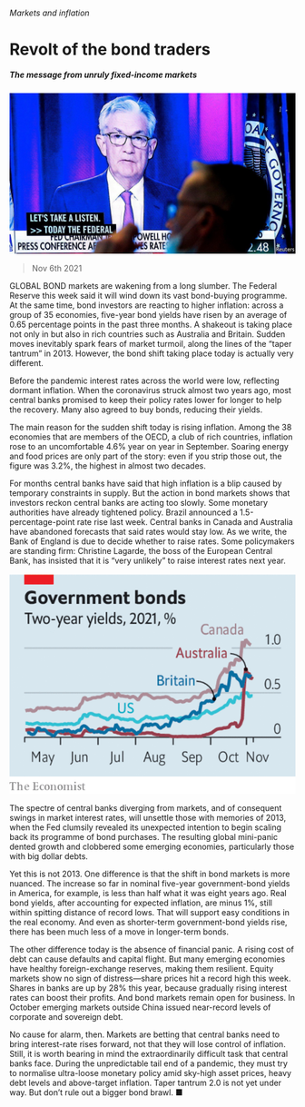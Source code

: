 ###### Markets and inflation

# Revolt of the bond traders 

##### The message from unruly fixed-income markets 

![image](images/20211106_ldp502.jpg) 

> Nov 6th 2021 

GLOBAL BOND markets are wakening from a long slumber. The Federal Reserve this week said it will wind down its vast bond-buying programme. At the same time, bond investors are reacting to higher inflation: across a group of 35 economies, five-year bond yields have risen by an average of 0.65 percentage points in the past three months. A shakeout is taking place not only in  but also in rich countries such as Australia and Britain. Sudden moves inevitably spark fears of market turmoil, along the lines of the “taper tantrum” in 2013. However, the bond shift taking place today is actually very different.

Before the pandemic interest rates across the world were low, reflecting dormant inflation. When the coronavirus struck almost two years ago, most central banks promised to keep their policy rates lower for longer to help the recovery. Many also agreed to buy bonds, reducing their yields.


The main reason for the sudden shift today is rising inflation. Among the 38 economies that are members of the OECD, a club of rich countries, inflation rose to an uncomfortable 4.6% year on year in September. Soaring energy and food prices are only part of the story: even if you strip those out, the figure was 3.2%, the highest in almost two decades.

For months central banks have said that high inflation is a blip caused by temporary constraints in supply. But the action in bond markets shows that investors reckon central banks are acting too slowly. Some monetary authorities have already tightened policy. Brazil announced a 1.5-percentage-point rate rise last week. Central banks in Canada and Australia have abandoned forecasts that said rates would stay low. As we write, the Bank of England is due to decide whether to raise rates. Some policymakers are standing firm: Christine Lagarde, the boss of the European Central Bank, has insisted that it is “very unlikely” to raise interest rates next year.

![image](images/20211106_LDC057.png) 


The spectre of central banks diverging from markets, and of consequent swings in market interest rates, will unsettle those with memories of 2013, when the Fed clumsily revealed its unexpected intention to begin scaling back its programme of bond purchases. The resulting global mini-panic dented growth and clobbered some emerging economies, particularly those with big dollar debts.

Yet this is not 2013. One difference is that the shift in bond markets is more nuanced. The increase so far in nominal five-year government-bond yields in America, for example, is less than half what it was eight years ago. Real bond yields, after accounting for expected inflation, are minus 1%, still within spitting distance of record lows. That will support easy conditions in the real economy. And even as shorter-term government-bond yields rise, there has been much less of a move in longer-term bonds.

The other difference today is the absence of financial panic. A rising cost of debt can cause defaults and capital flight. But many emerging economies have healthy foreign-exchange reserves, making them resilient. Equity markets show no sign of distress—share prices hit a record high this week. Shares in banks are up by 28% this year, because gradually rising interest rates can boost their profits. And bond markets remain open for business. In October emerging markets outside China issued near-record levels of corporate and sovereign debt.

No cause for alarm, then. Markets are betting that central banks need to bring interest-rate rises forward, not that they will lose control of inflation. Still, it is worth bearing in mind the extraordinarily difficult task that central banks face. During the unpredictable tail end of a pandemic, they must try to normalise ultra-loose monetary policy amid sky-high asset prices, heavy debt levels and above-target inflation. Taper tantrum 2.0 is not yet under way. But don’t rule out a bigger bond brawl. ■


